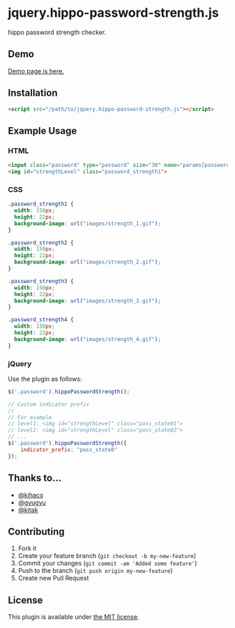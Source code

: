 jquery.hippo-password-strength.js
===============================

hippo password strength checker.

## Demo
[Demo page is here.](http://kuro96.heteml.jp/hippo-password-strength/hippo.html)

## Installation
```html
<script src="/path/to/jquery.hippo-password-strength.js"></script>
```

## Example Usage
### HTML

```html
<input class="password" type="password" size="30" name="params[password]" value="" data-indicator="strengthLevel">
<img id="strengthLevel" class="password_strength1">
```

### CSS
```css
.password_strength1 {
  width: 150px;
  height: 22px;
  background-image: url("images/strength_1.gif");
}

.password_strength2 {
  width: 150px;
  height: 22px;
  background-image: url("images/strength_2.gif");
}

.password_strength3 {
  width: 150px;
  height: 22px;
  background-image: url("images/strength_3.gif");
}

.password_strength4 {
  width: 150px;
  height: 22px;
  background-image: url("images/strength_4.gif");
}
```

### jQuery

Use the plugin as follows:

```js
$('.password').hippoPasswordStrength();

// Custom indicator prefix
//
// For example
// level1: <img id="strengthLevel" class="pass_state01">
// level2: <img id="strengthLevel" class="pass_state02">
// ...
$('.password').hippoPasswordStrength({
    indicator_prefix: "pass_state0"
});
```

## Thanks to…

* [@kihaco](http://github.com/kihaco)
* [@gyugyu](http://github.com/gyugyu)
* [@kitak](http://github.com/kitak)

## Contributing

1. Fork it
2. Create your feature branch (`git checkout -b my-new-feature`)
3. Commit your changes (`git commit -am 'Added some feature'`)
4. Push to the branch (`git push origin my-new-feature`)
5. Create new Pull Request

## License

This plugin is available under [the MIT license](http://opensource.org/licenses/MIT).
